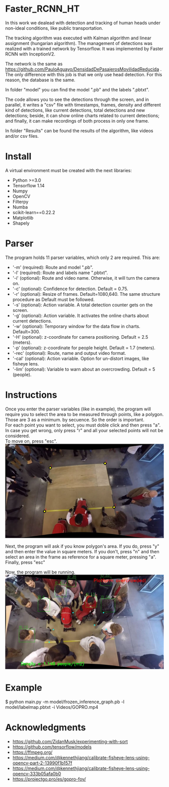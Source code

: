 # Faster_RCNN_HT
In this work we dealead with detection and tracking of human heads under non-ideal conditions, like public transportation.

The tracking algorithm was executed with Kalman algorithm and linear assignment (hungarian algorithm).
The management of detections was realized with a trained network by Tensorflow. It was implemented by Faster RCNN with InceptionV2.

The network is the same as https://github.com/PauloAguayo/DensidadDePasajerosMovilidadReducida . The only difference with this job is that we only use head detection. For this reason, the database is the same.

In folder "model" you can find the model ".pb" and the labels ".pbtxt".

The code allows you to see the detections through the screen, and in parallel, it writes a "csv" file with timestamps, frames, density and different kind of detections, like current detections, total detections and new detections; beside, it can show online charts related to current detections; and finally, it can make recordings of both process in only one frame.

In folder "Results" can be found the results of the algorithm, like videos and/or csv files.

# Install
A virtual environment must be created with the next libraries:

- Python >=3.0
- Tensorflow 1.14
- Numpy
- OpenCV
- Filterpy
- Numba
- scikit-learn==0.22.2
- Matplotlib
- Shapely

# Parser
The program holds 11 parser variables, which only 2 are required. This are:

- '-m' (required): Route and model ".pb".
- '-l' (required): Route and labels name ".pbtxt".
- '-i' (optional): Route and video name. Otherwise, it will turn the camera on.
- '-c' (optional): Confidence for detection. Default = 0.75.
- '-r' (optional): Resize of frames. Default=1080,640. The same structure procedure as Default must be followed.
- '-s' (optional): Action variable. A total detection counter gets on the screen.
- '-g' (optional): Action variable. It activates the online charts about current detections.
- '-w' (optional): Temporary window for the data flow in charts. Default=300.
- '-H' (optional): z-coordinate for camera positioning. Default = 2.5 (meters).
- '-p' (optional): z-coordinate for people height. Default = 1.7 (meters).
- '-rec' (optional): Route, name and output video format.
- '-cal' (optional): Action variable. Option for un-distort images, like fisheye lens.
- '-lim' (optional): Variable to warn about an overcrowding. Default = 5 (people).

# Instructions
Once you enter the parser variables (like in example), the program will require you to select the area to be measured through points, like a polygon. Those are 3 as a minimum. by secuence. So the order is important.  
For each point you want to select, you must doble click and then press "a".  
In case you get wrong, only press "r" and all your selected points will not be considered.  
To move on, press "esc".  
![](pics/pic1.jpg)

Next, the program will ask if you know polygon's area. If you do, press "y" and then enter the value in square meters. If you don't, press "n" and then select an area in the frame as reference for a square meter, pressing "a". Finally, press "esc"  

Now, the program will be running.  
![](pics/pic2.JPG)

# Example
$ python main.py -m model/frozen_inference_graph.pb -l model/labelmap.pbtxt  -i Videos/GOPRO.mp4

# Acknowledgments
- https://github.com/ZidanMusk/experimenting-with-sort
- https://github.com/tensorflow/models
- https://ffmpeg.org/
- https://medium.com/@kennethjiang/calibrate-fisheye-lens-using-opencv-part-2-13990f1b157f
- https://medium.com/@kennethjiang/calibrate-fisheye-lens-using-opencv-333b05afa0b0
- https://projectgo.pro/es/gopro-fov/
